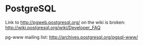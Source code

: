 PostgreSQL
==========

Link to http://pgweb.postgresql.org/ on the wiki is broken: http://wiki.postgresql.org/wiki/Developer_FAQ

pg-www mailing list: http://archives.postgresql.org/pgsql-www/
